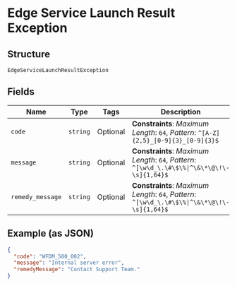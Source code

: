 
# Edge Service Launch Result Exception

## Structure

`EdgeServiceLaunchResultException`

## Fields

| Name | Type | Tags | Description |
|  --- | --- | --- | --- |
| `code` | `string` | Optional | **Constraints**: *Maximum Length*: `64`, *Pattern*: `^[A-Z]{2,5}_[0-9]{3}_[0-9]{3}$` |
| `message` | `string` | Optional | **Constraints**: *Maximum Length*: `64`, *Pattern*: `^[\w\d_\.\#\$\%\|^\&\*\@\!\-\s]{1,64}$` |
| `remedy_message` | `string` | Optional | **Constraints**: *Maximum Length*: `64`, *Pattern*: `^[\w\d_\.\#\$\%\|^\&\*\@\!\-\s]{1,64}$` |

## Example (as JSON)

```json
{
  "code": "WFDM_500_002",
  "message": "Internal server error",
  "remedyMessage": "Contact Support Team."
}
```

